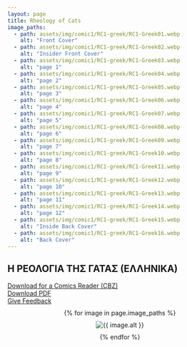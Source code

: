 ```yaml
---
layout: page
title: Rheology of Cats
image_paths:
  - path: assets/img/comic1/RC1-greek/RC1-Greek01.webp 
    alt: "Front Cover"
  - path: assets/img/comic1/RC1-greek/RC1-Greek02.webp
    alt: "Insider Front Cover"
  - path: assets/img/comic1/RC1-greek/RC1-Greek03.webp
    alt: "page 1"
  - path: assets/img/comic1/RC1-greek/RC1-Greek04.webp
    alt: "page 2"
  - path: assets/img/comic1/RC1-greek/RC1-Greek05.webp
    alt: "page 3"
  - path: assets/img/comic1/RC1-greek/RC1-Greek06.webp
    alt: "page 4"
  - path: assets/img/comic1/RC1-greek/RC1-Greek07.webp
    alt: "page 5"
  - path: assets/img/comic1/RC1-greek/RC1-Greek08.webp
    alt: "page 6"
  - path: assets/img/comic1/RC1-greek/RC1-Greek09.webp
    alt: "page 7"
  - path: assets/img/comic1/RC1-greek/RC1-Greek10.webp
    alt: "page 8"
  - path: assets/img/comic1/RC1-greek/RC1-Greek11.webp
    alt: "page 9"
  - path: assets/img/comic1/RC1-greek/RC1-Greek12.webp
    alt: "page 10"
  - path: assets/img/comic1/RC1-greek/RC1-Greek13.webp 
    alt: "page 11"
  - path: assets/img/comic1/RC1-greek/RC1-Greek14.webp
    alt: "page 12"
  - path: assets/img/comic1/RC1-greek/RC1-Greek15.webp
    alt: "Inside Back Cover"
  - path: assets/img/comic1/RC1-greek/RC1-Greek16.webp 
    alt: "Back Cover"
---
```


<div class="col-lg-12 text-center">
	<h2 class="section-heading text-uppercase">Η ΡΕΟΛΟΓΙΑ ΤΗΣ ΓΑΤΑΣ (ΕΛΛΗΝΙΚΑ)
</h2>
        <div class="text-muted">
           <a href="{{ site.url }}/downloads/comic1-greek/RC1-Greek.cbz">Download for a Comics Reader (CBZ)</a>
        </div>
        <div class="text-muted">
           <a href="{{ site.url }}/downloads/comic1-greek/RC1-Greek.pdf">Download PDF</a>
        </div>
        <div class="text-muted">
           <a href="https://forms.gle/YxFdry5rYfWbbZVBA">Give Feedback</a>
        </div>

</div>

<div style="display: flex; flex-direction: column; align-items: center; margin-top: 10px; margin-bottom: 30px;">
  {% for image in page.image_paths %}
    <img src="{{ image.path }}" alt="{{ image.alt }}" style="max-width: 80%; height: auto; margin: 10px;">
  {% endfor %}
</div>












